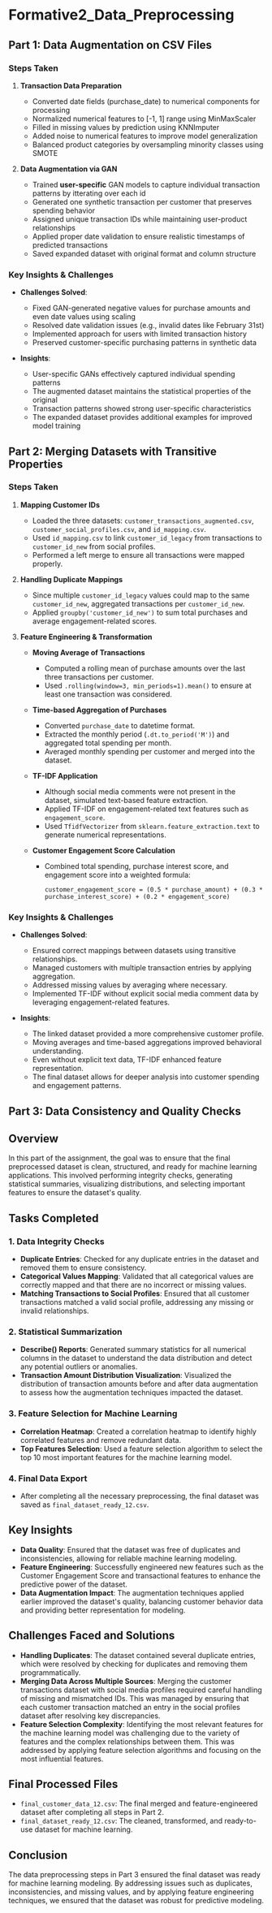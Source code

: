 # Formative2_Data_Preprocessing
## Part 1: Data Augmentation on CSV Files

### Steps Taken
1. **Transaction Data Preparation**
   - Converted date fields (purchase_date) to numerical components for processing
   - Normalized numerical features to [-1, 1] range using MinMaxScaler
   - Filled in missing values by prediction using KNNImputer
   - Added noise to numerical features to improve model generalization
   - Balanced product categories by oversampling minority classes using SMOTE

2. **Data Augmentation via GAN**
   - Trained **user-specific** GAN models to capture individual transaction patterns by itterating over each id
   - Generated one synthetic transaction per customer that preserves spending behavior
   - Assigned unique transaction IDs while maintaining user-product relationships
   - Applied proper date validation to ensure realistic timestamps of predicted transactions
   - Saved expanded dataset with original format and column structure

### Key Insights & Challenges
- **Challenges Solved**: 
  * Fixed GAN-generated negative values for purchase amounts and even date values using scaling
  * Resolved date validation issues (e.g., invalid dates like February 31st)
  * Implemented approach for users with limited transaction history
  * Preserved customer-specific purchasing patterns in synthetic data

- **Insights**:
  * User-specific GANs effectively captured individual spending patterns
  * The augmented dataset maintains the statistical properties of the original
  * Transaction patterns showed strong user-specific characteristics
  * The expanded dataset provides additional examples for improved model training

 ## Part 2: Merging Datasets with Transitive Properties

### Steps Taken
1. **Mapping Customer IDs**
   - Loaded the three datasets: `customer_transactions_augmented.csv`, `customer_social_profiles.csv`, and `id_mapping.csv`.
   - Used `id_mapping.csv` to link `customer_id_legacy` from transactions to `customer_id_new` from social profiles.
   - Performed a left merge to ensure all transactions were mapped properly.

2. **Handling Duplicate Mappings**
   - Since multiple `customer_id_legacy` values could map to the same `customer_id_new`, aggregated transactions per `customer_id_new`.
   - Applied `groupby('customer_id_new')` to sum total purchases and average engagement-related scores.

3. **Feature Engineering & Transformation**
   - **Moving Average of Transactions**
     - Computed a rolling mean of purchase amounts over the last three transactions per customer.
     - Used `.rolling(window=3, min_periods=1).mean()` to ensure at least one transaction was considered.
   
   - **Time-based Aggregation of Purchases**
     - Converted `purchase_date` to datetime format.
     - Extracted the monthly period (`.dt.to_period('M')`) and aggregated total spending per month.
     - Averaged monthly spending per customer and merged into the dataset.

   - **TF-IDF Application**
     - Although social media comments were not present in the dataset, simulated text-based feature extraction.
     - Applied TF-IDF on engagement-related text features such as `engagement_score`.
     - Used `TfidfVectorizer` from `sklearn.feature_extraction.text` to generate numerical representations.

   - **Customer Engagement Score Calculation**
     - Combined total spending, purchase interest score, and engagement score into a weighted formula:
       ```
       customer_engagement_score = (0.5 * purchase_amount) + (0.3 * purchase_interest_score) + (0.2 * engagement_score)
       ```

### Key Insights & Challenges
- **Challenges Solved**:
  * Ensured correct mappings between datasets using transitive relationships.
  * Managed customers with multiple transaction entries by applying aggregation.
  * Addressed missing values by averaging where necessary.
  * Implemented TF-IDF without explicit social media comment data by leveraging engagement-related features.

- **Insights**:
  * The linked dataset provided a more comprehensive customer profile.
  * Moving averages and time-based aggregations improved behavioral understanding.
  * Even without explicit text data, TF-IDF enhanced feature representation.
  * The final dataset allows for deeper analysis into customer spending and engagement patterns.



## Part 3: Data Consistency and Quality Checks

## Overview

In this part of the assignment, the goal was to ensure that the final preprocessed dataset is clean, structured, and ready for machine learning applications. This involved performing integrity checks, generating statistical summaries, visualizing distributions, and selecting important features to ensure the dataset's quality.

## Tasks Completed

### 1. Data Integrity Checks
- **Duplicate Entries**: Checked for any duplicate entries in the dataset and removed them to ensure consistency.
- **Categorical Values Mapping**: Validated that all categorical values are correctly mapped and that there are no incorrect or missing values.
- **Matching Transactions to Social Profiles**: Ensured that all customer transactions matched a valid social profile, addressing any missing or invalid relationships.

### 2. Statistical Summarization
- **Describe() Reports**: Generated summary statistics for all numerical columns in the dataset to understand the data distribution and detect any potential outliers or anomalies.
- **Transaction Amount Distribution Visualization**: Visualized the distribution of transaction amounts before and after data augmentation to assess how the augmentation techniques impacted the dataset.

### 3. Feature Selection for Machine Learning
- **Correlation Heatmap**: Created a correlation heatmap to identify highly correlated features and remove redundant data.
- **Top Features Selection**: Used a feature selection algorithm to select the top 10 most important features for the machine learning model.

### 4. Final Data Export
- After completing all the necessary preprocessing, the final dataset was saved as `final_dataset_ready_12.csv`.

## Key Insights

- **Data Quality**: Ensured that the dataset was free of duplicates and inconsistencies, allowing for reliable machine learning modeling.
- **Feature Engineering**: Successfully engineered new features such as the Customer Engagement Score and transactional features to enhance the predictive power of the dataset.
- **Data Augmentation Impact**: The augmentation techniques applied earlier improved the dataset's quality, balancing customer behavior data and providing better representation for modeling.

## Challenges Faced and Solutions

- **Handling Duplicates**: The dataset contained several duplicate entries, which were resolved by checking for duplicates and removing them programmatically.
- **Merging Data Across Multiple Sources**: Merging the customer transactions dataset with social media profiles required careful handling of missing and mismatched IDs. This was managed by ensuring that each customer transaction matched an entry in the social profiles dataset after resolving key discrepancies.
- **Feature Selection Complexity**: Identifying the most relevant features for the machine learning model was challenging due to the variety of features and the complex relationships between them. This was addressed by applying feature selection algorithms and focusing on the most influential features.

## Final Processed Files

- `final_customer_data_12.csv`: The final merged and feature-engineered dataset after completing all steps in Part 2.
- `final_dataset_ready_12.csv`: The cleaned, transformed, and ready-to-use dataset for machine learning.

## Conclusion

The data preprocessing steps in Part 3 ensured the final dataset was ready for machine learning modeling. By addressing issues such as duplicates, inconsistencies, and missing values, and by applying feature engineering techniques, we ensured that the dataset was robust for predictive modeling.



